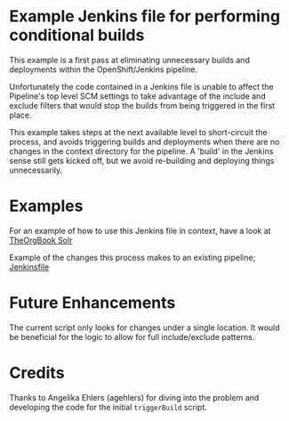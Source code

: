# Example Jenkins file for performing conditional builds

This example is a first pass at eliminating unnecessary builds and deployments within the OpenShift/Jenkins pipeline.

Unfortunately the code contained in a Jenkins file is unable to affect the Pipeline's top level SCM settings to take advantage of the include and exclude filters that would stop the builds from being triggered in the first place.

This example takes steps at the next available level to short-circuit the process, and avoids triggering builds and deployments when there are no changes in the context directory for the pipeline.  A 'build' in the Jenkins sense still gets kicked off, but we avoid re-building and deploying things unnecessarily.

# Examples

For an example of how to use this Jenkins file in context, have a look at [TheOrgBook Solr](https://github.com/bcgov/TheOrgBook/tree/master/tob-solr)

Example of the changes this process makes to an existing pipeline; [Jenkinsfile](https://github.com/WadeBarnes/TheOrgBook/commit/fe580ad430567e87b9d5f2bba1461526108b617b#diff-c425b9c6357af57f2c5f73daa0a9999c)

# Future Enhancements

The current script only looks for changes under a single location.  It would be beneficial for the logic to allow for full include/exclude patterns.

# Credits

Thanks to Angelika Ehlers (agehlers) for diving into the problem and developing the code for the initial `triggerBuild` script.